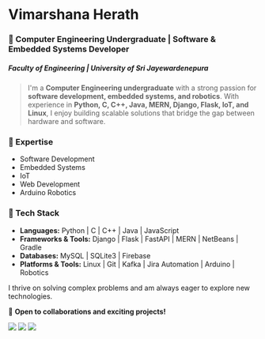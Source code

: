 # Vimarshana Herath

### 🚀 Computer Engineering Undergraduate | Software & Embedded Systems Developer
##### Faculty of Engineering | University of Sri Jayewardenepura

>I'm a **Computer Engineering undergraduate** with a strong passion for **software development, embedded systems, and robotics**. With experience in **Python, C, C++, Java, MERN, Django, Flask, IoT, and Linux**, I enjoy building scalable solutions that bridge the gap between hardware and software.  

### 🔹 Expertise  
- Software Development  
- Embedded Systems  
- IoT  
- Web Development
- Arduino Robotics

### 🔹 Tech Stack  
- **Languages:** Python | C | C++ | Java | JavaScript  
- **Frameworks & Tools:** Django | Flask | FastAPI | MERN | NetBeans | Gradle  
- **Databases:** MySQL | SQLite3 | Firebase  
- **Platforms & Tools:** Linux | Git | Kafka | Jira Automation | Arduino | Robotics  

I thrive on solving complex problems and am always eager to explore new technologies.  

🚀 **Open to collaborations and exciting projects!** 

<img src="https://github-readme-stats.vercel.app/api/top-langs/?username=ravinduHV&theme=dark&hide_border=false&include_all_commits=true&count_private=true&layout=compact">
<img src="https://github-readme-stats.vercel.app/api?username=ravinduHV&show_icons=true&locale=en">
<!--img src="https://github-contributor-stats.vercel.app/api?username=ravinduHV&limit=5&theme=dark&combine_all_yearly_contributions=true">-->
<img src="https://github-profile-trophy.vercel.app/?username=ravinduHV&theme=radical&no-frame=false&no-bg=true&margin-w=4">
